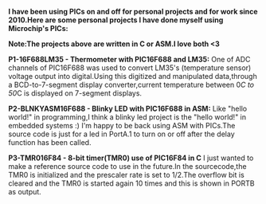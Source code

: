 **I have been using PICs on and off for personal projects and for work since 2010.Here are some personal projects I have done myself using Microchip's PICs:**

**Note:The projects above are written in C or ASM.I love both <3** 


**P1-16F688LM35 - Thermometer with PIC16F688 and LM35:**
One of ADC channels of PIC16F688 was used to convert LM35's (temperature sensor) voltage output into digital.Using this digitized and manipulated data,through a BCD-to-7-segment display converter,current temperature between 0*C to 50*C is displayed on 7-segment displays.


**P2-BLNKYASM16F688 - Blinky LED with PIC16F688 in ASM:**
Like "hello world!" in programming,I think a blinky led project is the "hello world!" in embedded systems :) I'm happy to be back using ASM with PICs.The source code is just for a led in PortA.1 to turn on or off after the delay function has been called.

**P3-TMR016F84 - 8-bit timer(TMR0) use of PIC16F84 in C**
I just wanted to make a reference source code to use in the future.In the sourcecode,the TMR0 is initialized and the prescaler rate is set to 1/2.The overflow bit is cleared and the TMR0 is started again 10 times and this is shown in PORTB as output.
